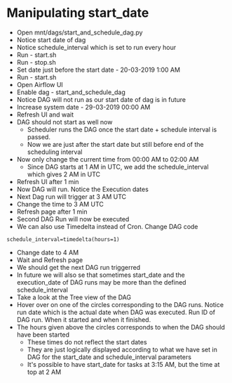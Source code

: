 # Manipulating start_date

- Open mnt/dags/start_and_schedule_dag.py
- Notice start date of dag
- Notice schedule_interval which is set to run every hour
- Run - start.sh
- Run - stop.sh
- Set date just before the start date - 20-03-2019 1:00 AM
- Run - start.sh
- Open Airflow UI
- Enable dag - start_and_schedule_dag
- Notice DAG will not run as our start date of dag is in future
- Increase system date - 29-03-2019 00:00 AM
- Refresh UI and wait
- DAG should not start as well now
  - Scheduler runs the DAG once the start date + schedule interval is passed.
  - Now we are just after the start date but still before end of the scheduling interval
- Now only change the current time from 00:00 AM to 02:00 AM
  - Since DAG starts at 1 AM in UTC, we add the schedule_interval which gives 2 AM in UTC
- Refresh UI after 1 min
- Now DAG will run. Notice the Execution dates
- Next Dag run will trigger at 3 AM UTC
- Change the time to 3 AM UTC
- Refresh page after 1 min
- Second DAG Run will now be executed
- We can also use Timedelta instead of Cron. Change DAG code
```
schedule_interval=timedelta(hours=1)
```
- Change date to 4 AM
- Wait and Refresh page
- We should get the next DAG run triggerred
- In future we will also se that sometimes start_date and the execution_date of DAG runs may be more than the defined schedule_interval
- Take a look at the Tree view of the DAG
- Hover over on one of the circles corresponding to the DAG runs. Notice run date which is the actual date when DAG was executed. Run ID of DAG run. When it started and when it finished.
- The hours given above the circles corresponds to when the DAG should have been started
  - These times do not reflect the start dates
  - They are just logically displayed according to what we have set in DAG for the start_date and schedule_interval parameters
  - It's possible to have start_date for tasks at 3:15 AM, but the time at top at 2 AM
